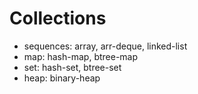 # Collections

- sequences: array, arr-deque, linked-list
- map: hash-map, btree-map
- set: hash-set, btree-set
- heap: binary-heap
